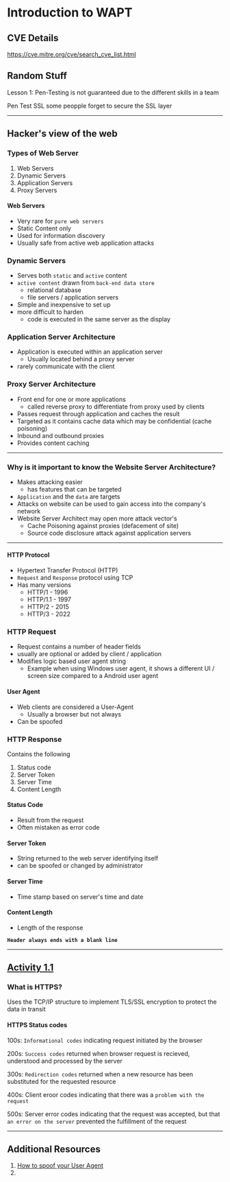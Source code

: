 # Introduction to WAPT

## CVE Details
https://cve.mitre.org/cve/search_cve_list.html 

## Random Stuff
Lesson 1: Pen-Testing is not guaranteed due to the different skills in a team

Pen Test SSL some peopple forget to secure the SSL layer

---

## Hacker's view of the web

### Types of Web Server
1. Web Servers
2. Dynamic Servers
3. Application Servers
4. Proxy Servers

#### Web Servers
- Very rare for `pure web servers`
- Static Content only
- Used for information discovery
- Usually safe from active web application attacks

### Dynamic Servers
- Serves both `static` and `active` content
- `active content` drawn from `back-end data store`
    - relational database
    - file servers / application servers
- Simple and inexpensive to set up
- more difficult to harden
    - code is executed in the same server as the display

### Application Server Architecture
- Application is executed within an application server
    - Usually located behind a proxy server 
- rarely communicate with the client

### Proxy Server Architecture
- Front end for one or more applications
    - called reverse proxy to differentiate from proxy used by clients
- Passes request through application and caches the result
- Targeted as it contains cache data which may be confidential (cache poisoning)
- Inbound and outbound proxies
- Provides content caching

---

### Why is it important to know the Website Server Architecture?
- Makes attacking easier
    - has features that can be targeted
- `Application` and the `data` are targets
- Attacks on website can be used to gain access into the company's network
- Website Server Architect may open more attack vector's
    - Cache Poisoning against proxies (defacement of site)
    - Source code disclosure attack against application servers

---

#### HTTP Protocol
- Hypertext Transfer Protocol (HTTP)
- `Request` and `Response` protocol using TCP
- Has many versions
    - HTTP/1 - 1996
    - HTTP/1.1 - 1997
    - HTTP/2 - 2015
    - HTTP/3 - 2022

### HTTP Request
- Request contains a number of header fields
- usually are optional or added by client / application
- Modifies logic based user agent string
    - Example when using Windows user agent, it shows a different UI / screen size compared to a Android user agent

#### User Agent
- Web clients are considered a User-Agent
    - Usually a browser but not always
- Can be spoofed

### HTTP Response
Contains the following
1. Status code
2. Server Token
3. Server Time
4. Content Length

#### Status Code
- Result from the request
- Often mistaken as error code

#### Server Token
- String returned to the web server identifying itself
- can be spoofed or changed by administrator

#### Server Time
- Time stamp based on server's time and date

#### Content Length
- Length of the response

**`Header always ends with a blank line`**

---

## [Activity 1.1](activity1.md)


### What is HTTPS?
Uses the TCP/IP structure to implement TLS/SSL encryption to protect the data in transit

#### HTTPS Status codes

100s: `Informational codes` indicating request initiated by the browser

200s: `Success codes` returned when browser request is recieved, understood and processed by the server

300s: `Redirection codes` returned when a new resource has been substituted for the requested resource

400s: Client eroor codes indicating that there was a `problem with the request`

500s: Server error codes indicating that the request was accepted, but that `an error on the server` prevented the fulfillment of the request

---

## Additional Resources
1. [How to spoof your User Agent](https://www.howtogeek.com/113439/how-to-change-your-browsers-user-agent-without-installing-any-extensions/)
2. 